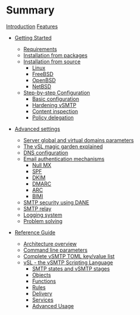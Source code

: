 # Summary

[Introduction](introduction.md)
[Features](features.md)

- [Getting Started](start/started.md)
  - [Requirements](start/requirements.md)
  - [Installation from packages](start/install/packages.md)
  - [Installation from source](start/install/source.md)
    - [Linux](start/install/source/linux.md)
    - [FreeBSD](start/install/source/freebsd.md)
    - [OpenBSD]()
    - [NetBSD]()
  - [Step-by-step Configuration](start/configuration/configuration.md)
    - [Basic configuration](start/configuration/basic.md)
    - [Hardening vSMTP](start/configuration/hardening.md)
    - [Content inspection]()
    - [Policy delegation]()

- [Advanced settings](advanced/advanced.md)
  - [Server global and virtual domains parameters](advanced/toml.md)
  - [The vSL magic garden explained](advanced/magic.md)
  - [DNS configuration](advanced/dns.md)
  - [Email authentication mechanisms](advanced/eam.md)
    - [Null MX](advanced/eam/nullmx.md)
    - [SPF](advanced/eam/spf.md)
    - [DKIM](advanced/eam/dkim.md)
    - [DMARC](advanced/eam/dmarc.md)
    - [ARC](advanced/eam/arc.md)
    - [BIMI](advanced/eam/bimi.md)
  - [SMTP security using DANE](advanced/dane.md)
  - [SMTP relay]()
  - [Logging system]()
  - [Problem solving]()

- [Reference Guide]()
  - [Architecture overview](reference/architecture.md)
  - [Command line parameters](reference/command.md)
  - [Complete vSMTP TOML key/value list]()
  - [vSL - the vSMTP Scripting Language](reference/vSL/vsl.md)
    - [SMTP states and vSMTP stages](reference/vSL/stages.md)
    - [Objects](reference/vSL/objects.md)
    - [Functions](reference/vSL/functions.md)
    - [Rules](reference/vSL/rules.md)
    - [Delivery](reference/vSL/delivery.md)
    - [Services](reference/vSL/services.md)
    - [Advanced Usage](reference/vSL/advanced.md)
